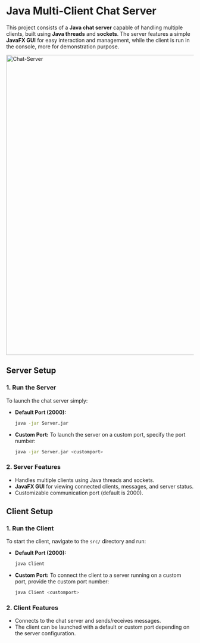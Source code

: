 # Java Multi-Client Chat Server

This project consists of a **Java chat server** capable of handling multiple clients, built using **Java threads** and **sockets**. The server features a simple **JavaFX GUI** for easy interaction and management, while the client is run in the console, more for demonstration purpose.

<img width="805" alt="Chat-Server" src="https://github.com/user-attachments/assets/e825666a-82e7-4afa-b31e-53fd595d464b" />


## Server Setup

### 1. Run the Server

To launch the chat server simply:

- **Default Port (2000):**
    ```bash
    java -jar Server.jar
    ```

- **Custom Port:**
    To launch the server on a custom port, specify the port number:
    ```bash
    java -jar Server.jar <customport>
    ```

### 2. Server Features
- Handles multiple clients using Java threads and sockets.
- **JavaFX GUI** for viewing connected clients, messages, and server status.
- Customizable communication port (default is 2000).

## Client Setup

### 1. Run the Client

To start the client, navigate to the `src/` directory and run:

- **Default Port (2000):**
    ```bash
    java Client
    ```

- **Custom Port:**
    To connect the client to a server running on a custom port, provide the custom port number:
    ```bash
    java Client <customport>
    ```

### 2. Client Features
- Connects to the chat server and sends/receives messages.
- The client can be launched with a default or custom port depending on the server configuration.

